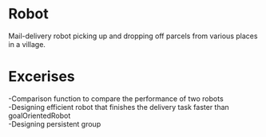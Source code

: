 # Robot
Mail-delivery robot picking up and dropping off parcels from various places in a village.

# Excerises
-Comparison function to compare the performance of two robots                       
-Designing efficient robot that finishes the delivery task faster than goalOrientedRobot                                                      
-Designing persistent group

